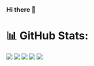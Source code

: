 ### Hi there 👋

<!--
**KzcDuD/KzcDuD** is a ✨ _special_ ✨ repository because its `README.md` (this file) appears on your GitHub profile.

Here are some ideas to get you started:

- 🔭 I’m currently working on ...
- 🌱 I’m currently learning ...
- 👯 I’m looking to collaborate on ...
- 🤔 I’m looking for help with ...
- 💬 Ask me about ...
- 📫 How to reach me: ...
- 😄 Pronouns: ...
- ⚡ Fun fact: ...
-->

# 📊 GitHub Stats:
![](https://github-profile-summary-cards.vercel.app/api/cards/repos-per-language?username=KzcDuD&theme=github)
![](https://github-profile-summary-cards.vercel.app/api/cards/most-commit-language?username=KzcDuD&theme=github)
![](https://github-profile-summary-cards.vercel.app/api/cards/stats?username=KzcDuD&theme=github)
![](https://github-profile-summary-cards.vercel.app/api/cards/productive-time?username=KzcDuD&theme=github)
![](https://github-profile-summary-cards.vercel.app/api/cards/profile-details?username=KzcDuD&theme=github)
